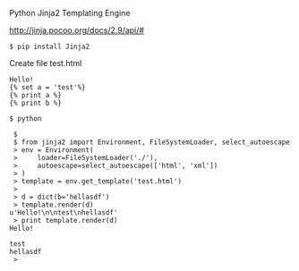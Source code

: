 Python Jinja2 Templating Engine

http://jinja.pocoo.org/docs/2.9/api/#

    $ pip install Jinja2

Create file test.html

    Hello!
    {% set a = 'test'%}
    {% print a %}
    {% print b %}

    $ python

```text
 $ 
 $ from jinja2 import Environment, FileSystemLoader, select_autoescape
 > env = Environment(
 >     loader=FileSystemLoader('./'),
 >     autoescape=select_autoescape(['html', 'xml'])
 > )
 > template = env.get_template('test.html')
 > 
 > d = dict(b='hellasdf')
 > template.render(d)
u'Hello!\n\ntest\nhellasdf'
 > print template.render(d)
Hello!

test
hellasdf
 > 
```
